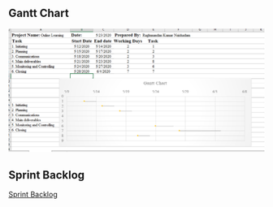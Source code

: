 ## Gantt Chart

![](https://github.com/RaghunandanKumar/Online-Learning/blob/master/images/ganttchart.PNG)

## Sprint Backlog

[Sprint Backlog](https://github.com/RaghunandanKumar/Online-Learning/blob/master/docs/Sprint%20Backlog.md)